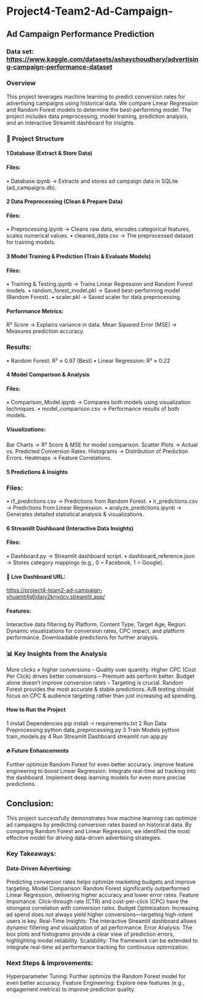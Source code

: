 # Project4-Team2-Ad-Campaign-
## Ad Campaign Performance Prediction
 ### Data set: https://www.kaggle.com/datasets/ashaychoudhary/advertising-campaign-performance-dataset
### Overview
This project leverages machine learning to predict conversion rates for advertising campaigns using historical data. We compare Linear Regression and Random Forest models to determine the best-performing model. The project includes data preprocessing, model training, prediction analysis, and an interactive Streamlit dashboard for insights.
### 📂 Project Structure
#### 1️ Database (Extract & Store Data)
#### Files:
•	Database.ipynb → Extracts and stores ad campaign data in SQLite (ad_campaigns.db).
#### 2️ Data Preprocessing (Clean & Prepare Data)
#### Files:
•	Preprocessing.ipynb → Cleans raw data, encodes categorical features, scales numerical values.
•	cleaned_data.csv → The preprocessed dataset for training models.
#### 3️ Model Training & Prediction (Train & Evaluate Models)
 #### Files:
•	Training & Testing.ipynb → Trains Linear Regression and Random Forest models.
•	random_forest_model.pkl → Saved best-performing model (Random Forest).
•	scaler.pkl → Saved scaler for data preprocessing.
#### Performance Metrics:
R² Score → Explains variance in data.
Mean Squared Error (MSE) → Measures prediction accuracy.
### Results:
•	Random Forest: R² ≈ 0.97 (Best)
•	Linear Regression: R² ≈ 0.22
#### 4️ Model Comparison & Analysis
#### Files:
•	Comparison_Model.ipynb → Compares both models using visualization techniques.
•	model_comparison.csv → Performance results of both models.
##### Visualizations:
Bar Charts → R² Score & MSE for model comparison.
Scatter Plots → Actual vs. Predicted Conversion Rates.
Histograms → Distribution of Prediction Errors.
Heatmaps → Feature Correlations.
#### 5️ Predictions & Insights
 ### Files:
•	rf_predictions.csv → Predictions from Random Forest.
•	lr_predictions.csv → Predictions from Linear Regression.
•	analyze_predictions.ipynb → Generates detailed statistical analysis & visualizations.
#### 6️ Streamlit Dashboard (Interactive Data Insights)
 #### Files:
•	Dashboard.py → Streamlit dashboard script.
•	dashboard_reference.json → Stores category mappings (e.g., 0 = Facebook, 1 = Google).
#### 🔗 Live Dashboard URL:
https://project4-team2-ad-campaign-yhuambfq6jdaiy2krjvdcv.streamlit.app/

#### Features:   
Interactive data filtering by Platform, Content Type, Target Age, Region.
Dynamic visualizations for conversion rates, CPC impact, and platform performance.
Downloadable predictions for further analysis.

### 📊 Key Insights from the Analysis
More clicks ≠ higher conversions – Quality over quantity.
Higher CPC (Cost Per Click) drives better conversions – Premium ads perform better.
Budget alone doesn’t improve conversion rates – Targeting is crucial.
Random Forest provides the most accurate & stable predictions.
A/B testing should focus on CPC & audience targeting rather than just increasing ad spending.

#### How to Run the Project
1️ install Dependencies
pip install -r requirements.txt
2️ Run Data Preprocessing
python data_preprocessing.py
3️ Train Models
python train_models.py
4️ Run Streamlit Dashboard
streamlit run app.py

#### 🔥 Future Enhancements
 Further optimize Random Forest for even better accuracy.
improve feature engineering to boost Linear Regression.
Integrate real-time ad tracking into the dashboard.
Implement deep learning models for even more precise predictions.


## Conclusion:
This project successfully demonstrates how machine learning can optimize ad campaigns by predicting conversion rates based on historical data. By comparing Random Forest and Linear Regression, we identified the most effective model for driving data-driven advertising strategies.
### Key Takeaways:
#### Data-Driven Advertising: 
Predicting conversion rates helps optimize marketing budgets and improve targeting.
Model Comparison: Random Forest significantly outperformed Linear Regression, delivering higher accuracy and lower error rates.
Feature Importance: Click-through rate (CTR) and cost-per-click (CPC) have the strongest correlation with conversion rates.
Budget Optimization: Increasing ad spend does not always yield higher conversions—targeting high-intent users is key.
Real-Time Insights: The interactive Streamlit dashboard allows dynamic filtering and visualization of ad performance.
Error Analysis: The box plots and histograms provide a clear view of prediction errors, highlighting model reliability.
Scalability: The framework can be extended to integrate real-time ad performance tracking for continuous optimization.
### Next Steps & Improvements:
Hyperparameter Tuning: Further optimize the Random Forest model for even better accuracy.
Feature Engineering: Explore new features (e.g., engagement metrics) to improve prediction quality.

